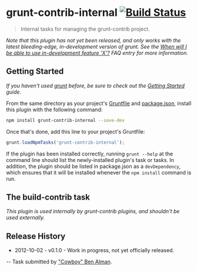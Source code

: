 # grunt-contrib-internal [![Build Status](https://secure.travis-ci.org/gruntjs/grunt-contrib-internal.png?branch=master)](http://travis-ci.org/gruntjs/grunt-contrib-internal)

> Internal tasks for managing the grunt-contrib project.

_Note that this plugin has not yet been released, and only works with the latest bleeding-edge, in-development version of grunt. See the [When will I be able to use in-development feature 'X'?](https://github.com/gruntjs/grunt/blob/devel/docs/faq.md#when-will-i-be-able-to-use-in-development-feature-x) FAQ entry for more information._

## Getting Started
_If you haven't used [grunt][] before, be sure to check out the [Getting Started][] guide._

From the same directory as your project's [Gruntfile][Getting Started] and [package.json][], install this plugin with the following command:

```bash
npm install grunt-contrib-internal --save-dev
```

Once that's done, add this line to your project's Gruntfile:

```js
grunt.loadNpmTasks('grunt-contrib-internal');
```

If the plugin has been installed correctly, running `grunt --help` at the command line should list the newly-installed plugin's task or tasks. In addition, the plugin should be listed in package.json as a `devDependency`, which ensures that it will be installed whenever the `npm install` command is run.

[grunt]: http://gruntjs.com/
[Getting Started]: https://github.com/gruntjs/grunt/blob/devel/docs/getting_started.md
[package.json]: https://npmjs.org/doc/json.html


## The build-contrib task

_This plugin is used internally by grunt-contrib plugins, and shouldn't be used externally._




## Release History

 * 2012-10-02 - v0.1.0 - Work in progress, not yet officially released.

--
Task submitted by <a href="http://benalman.com/">"Cowboy" Ben Alman</a>.
